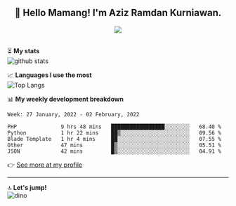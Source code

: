 <h2 align="center">👋 Hello Mamang! I'm Aziz Ramdan Kurniawan.</h2>  
<p align="center">
  <img src="https://komarev.com/ghpvc/?username=azizramdan"> <br><br>
</p>
    
⏳ **My stats**  
![github stats](https://github-readme-stats.vercel.app/api?username=azizramdan&show_icons=true&count_private=true&title_color=000&hide_border=true&hide_title=true)  

📈 **Languages I use the most**  
![Top Langs](https://github-readme-stats.vercel.app/api/top-langs/?username=azizramdan&layout=compact&langs_count=6&hide=tsql&hide_border=true&hide_title=true&exclude_repo=Futsal-Go,Futsal-Go-Admin,Sistem-Informasi-Sensus-Harian-Rawat-Inap)  

📊 **My weekly development breakdown**
<!--START_SECTION:waka-->
```text
Week: 27 January, 2022 - 02 February, 2022

PHP              9 hrs 48 mins   █████████████████░░░░░░░░   68.40 % 
Python           1 hr 22 mins    ██▒░░░░░░░░░░░░░░░░░░░░░░   09.56 % 
Blade Template   1 hr 4 mins     ██░░░░░░░░░░░░░░░░░░░░░░░   07.55 % 
Other            47 mins         █▒░░░░░░░░░░░░░░░░░░░░░░░   05.51 % 
JSON             42 mins         █▒░░░░░░░░░░░░░░░░░░░░░░░   04.91 % 
```
<!--END_SECTION:waka-->
👉 [See more at my profile](https://wakatime.com/@azizramdan)
***
🔝 **Let's jump!**  
![dino](https://raw.githubusercontent.com/azizramdan/azizramdan/master/dino.gif)  
